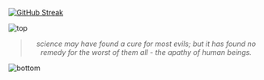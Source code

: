 [![GitHub Streak](https://streak-stats.demolab.com?user=your-username&theme=default)](https://git.io/streak-stats)

![top](https://github.com/user-attachments/assets/c0ff87ae-14a3-4edd-a449-ee6e0e2f73f5)

<!-- quote-start -->
<div align="center">

> *science may have found a cure for most evils; but it has found no remedy for the worst of them all - the apathy of human beings.*

</div>
<!-- quote-end -->


![bottom](https://github.com/user-attachments/assets/bf2cc040-2664-4cf3-8aaa-9d397c8a8f5c)
